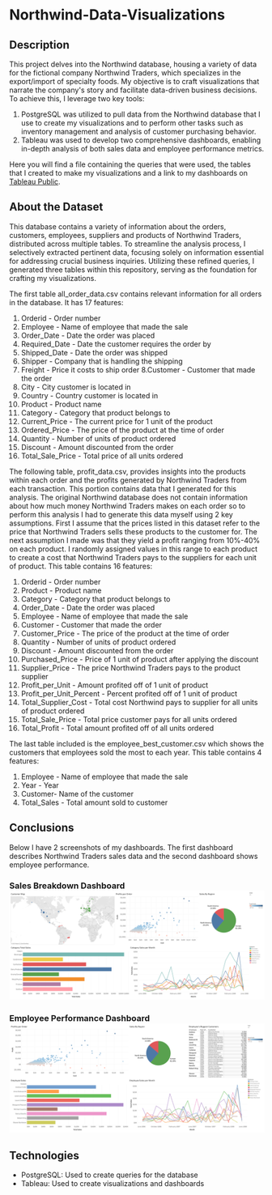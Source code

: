 # Northwind-Data-Visualizations
## Description

This project delves into the Northwind database, housing a variety of data for the fictional company Northwind Traders, which specializes in the export/import of specialty foods. My objective is to craft visualizations that narrate the company's story and facilitate data-driven business decisions. To achieve this, I leverage two key tools:
1. PostgreSQL was utilized to pull data from the Northwind database that I use to create my visualizations and to perform other tasks such as inventory management and analysis of customer purchasing behavior.
2. Tableau was used to develop two comprehensive dashboards, enabling in-depth analysis of both sales data and employee performance metrics.

Here you will find a file containing the queries that were used, the tables that I created to make my visualizations and a link to my dashboards on [Tableau Public](https://public.tableau.com/app/profile/giovanni.pecorino/viz/NorthwindDashboards/SalesBreakdown?publish=yes).

## About the Dataset

This database contains a variety of information about the orders, customers, employees, suppliers and products of Northwind Traders, distributed across multiple tables. To streamline the analysis process, I selectively extracted pertinent data, focusing solely on information essential for addressing crucial business inquiries. Utilizing these refined queries, I generated three tables within this repository, serving as the foundation for crafting my visualizations.

The first table all_order_data.csv contains relevant information for all orders in the database. It has 17 features:
1. Orderid - Order number 
2. Employee - Name of employee that made the sale
3. Order_Date - Date the order was placed
4. Required_Date - Date the customer requires the order by
5. Shipped_Date - Date the order was shipped
6. Shipper - Company that is handling the shipping
7. Freight - Price it costs to ship order
8.Customer - Customer that made the order
9. City - City customer is located in
10. Country - Country customer is located in
11. Product - Product name
12. Category - Category that product belongs to
13. Current_Price - The current price for 1 unit of the product
14. Ordered_Price - The price of the product at the time of order
15. Quantity - Number of units of product ordered 
16. Discount - Amount discounted from the order
17. Total_Sale_Price - Total price of all units ordered

The following table, profit_data.csv, provides insights into the products within each order and the profits generated by Northwind Traders from each transaction. This portion contains data that I generated for this analysis. The original Northwind database does not contain information about how much money Northwind Traders makes on each order so to perform this analysis I had to generate this data myself using 2 key assumptions. First I assume that the prices listed in this dataset refer to the price that Northwind Traders sells these products to the customer for. The next assumption I made was that they yield a profit ranging from 10%-40% on each product. I randomly assigned values in this range to each product to create a cost that Northwind Traders pays to the suppliers for each unit of product. This table contains 16 features:
1. Orderid - Order number
2. Product - Product name
3. Category - Category that product belongs to
4. Order_Date - Date the order was placed
5. Employee - Name of employee that made the sale
6. Customer - Customer that made the order
7. Customer_Price - The price of the product at the time of order
8. Quantity - Number of units of product ordered 
9. Discount - Amount discounted from the order
10. Purchased_Price -  Price of 1 unit of product after applying the discount
11. Supplier_Price - The price Northwind Traders pays to the product supplier
12. Profit_per_Unit - Amount profited off of 1 unit of product
13. Profit_per_Unit_Percent - Percent profited off of 1 unit of product
14. Total_Supplier_Cost - Total cost Northwind pays to supplier for all units of product ordered
15. Total_Sale_Price - Total price customer pays for all units ordered
16. Total_Profit - Total amount profited off of all units ordered

The last table included is the employee_best_customer.csv which shows the customers that employees sold the most to each year. This table contains 4 features:
1. Employee - Name of employee that made the sale
2. Year - Year
3. Customer- Name of the customer
4. Total_Sales - Total amount sold to customer



## Conclusions
Below I have 2 screenshots of my dashboards. The first dashboard describes Northwind Traders sales data and the second dashboard shows employee performance.
### Sales Breakdown Dashboard ![](images/Sales%20Breakdown.png)

### Employee Performance Dashboard  ![](images/Employee%20Performance.png)

## Technologies

+ PostgreSQL: Used to create queries for the database
+ Tableau: Used to create visualizations and dashboards

